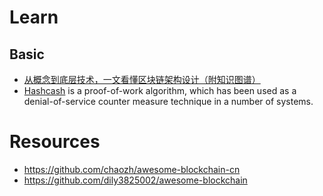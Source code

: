 
# Learn
## Basic
- [从概念到底层技术，一文看懂区块链架构设计（附知识图谱）](https://www.8btc.com/article/106022) 
- [Hashcash](http://www.hashcash.org/) is a proof-of-work algorithm, which has been used as a denial-of-service counter measure technique in a number of systems.


# Resources
- https://github.com/chaozh/awesome-blockchain-cn
- https://github.com/dily3825002/awesome-blockchain
